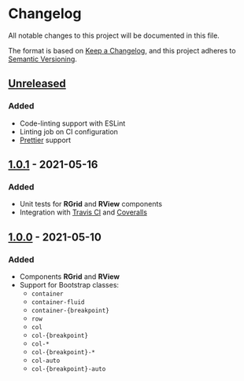 # Changelog

All notable changes to this project will be documented in this file.

The format is based on [Keep a Changelog](https://keepachangelog.com/en/1.0.0/),
and this project adheres to [Semantic Versioning](https://semver.org/spec/v2.0.0.html).

## [Unreleased]

### Added

- Code-linting support with ESLint
- Linting job on CI configuration
- [Prettier](https://prettier.io/) support

## [1.0.1] - 2021-05-16

### Added

- Unit tests for **RGrid** and **RView** components
- Integration with [Travis CI](https://www.travis-ci.com/) and [Coveralls](https://coveralls.io/)

## [1.0.0] - 2021-05-10

### Added

- Components **RGrid** and **RView**
- Support for Bootstrap classes:
  - `container`
  - `container-fluid`
  - `container-{breakpoint}`
  - `row`
  - `col`
  - `col-{breakpoint}`
  - `col-*`
  - `col-{breakpoint}-*`
  - `col-auto`
  - `col-{breakpoint}-auto`

[unreleased]: https://github.com/t-medina/react-native-rgrid/compare/1.0.1...develop
[1.0.1]: https://github.com/t-medina/react-native-rgrid/compare/1.0.0...1.0.1
[1.0.0]: https://github.com/t-medina/react-native-rgrid/releases/tag/1.0.0
